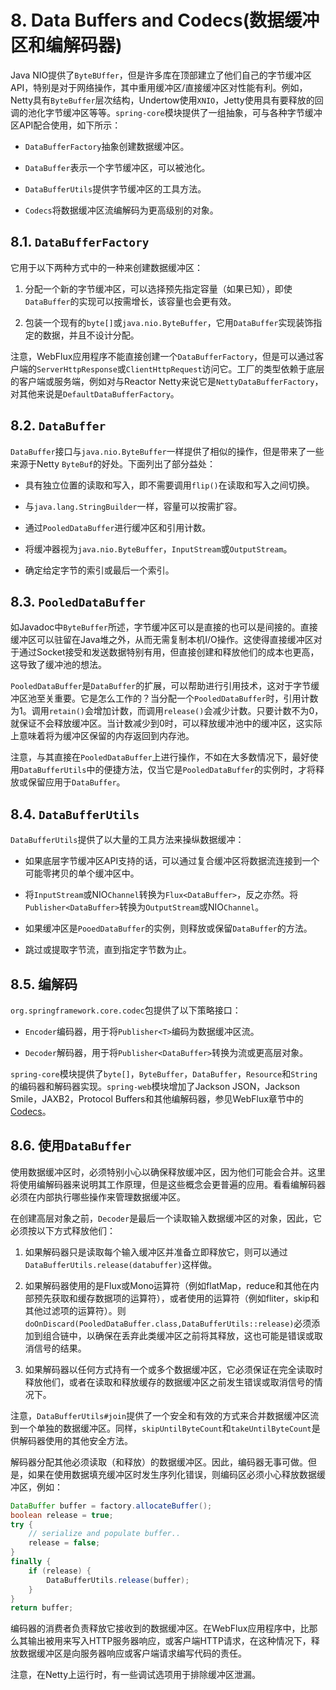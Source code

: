 # 8. Data Buffers and Codecs(数据缓冲区和编解码器)

Java NIO提供了`ByteBUffer`，但是许多库在顶部建立了他们自己的字节缓冲区API，特别是对于网络操作，其中重用缓冲区/直接缓冲区对性能有利。例如，Netty具有`ByteBuffer`层次结构，Undertow使用`XNIO`，Jetty使用具有要释放的回调的池化字节缓冲区等等。`spring-core`模块提供了一组抽象，可与各种字节缓冲区API配合使用，如下所示：

* `DataBufferFactory`抽象创建数据缓冲区。

* `DataBuffer`表示一个字节缓冲区，可以被池化。

* `DataBufferUtils`提供字节缓冲区的工具方法。

* `Codecs`将数据缓冲区流编解码为更高级别的对象。

## 8.1. `DataBufferFactory`

它用于以下两种方式中的一种来创建数据缓冲区：

1. 分配一个新的字节缓冲区，可以选择预先指定容量（如果已知），即使`DataBuffer`的实现可以按需增长，该容量也会更有效。

2. 包装一个现有的`byte[]`或`java.nio.ByteBuffer`，它用`DataBuffer`实现装饰指定的数据，并且不设计分配。

注意，WebFlux应用程序不能直接创建一个`DataBufferFactory`，但是可以通过客户端的`ServerHttpResponse`或`ClientHttpRequest`访问它。工厂的类型依赖于底层的客户端或服务端，例如对与Reactor Netty来说它是`NettyDataBufferFactory`，对其他来说是`DefaultDataBufferFactory`。

## 8.2. `DataBuffer`

`DataBuffer`接口与`java.nio.ByteBuffer`一样提供了相似的操作，但是带来了一些来源于Netty `ByteBuf`的好处。下面列出了部分益处：

* 具有独立位置的读取和写入，即不需要调用`flip()`在读取和写入之间切换。

* 与`java.lang.StringBuilder`一样，容量可以按需扩容。

* 通过`PooledDataBuffer`进行缓冲区和引用计数。

* 将缓冲器视为`java.nio.ByteBuffer`，`InputStream`或`OutputStream`。

* 确定给定字节的索引或最后一个索引。

## 8.3. `PooledDataBuffer`

如Javadoc中`ByteBuffer`所述，字节缓冲区可以是直接的也可以是间接的。直接缓冲区可以驻留在Java堆之外，从而无需复制本机I/O操作。这使得直接缓冲区对于通过Socket接受和发送数据特别有用，但直接创建和释放他们的成本也更高，这导致了缓冲池的想法。



`PooledDataBuffer`是`DataBuffer`的扩展，可以帮助进行引用技术，这对于字节缓冲区池至关重要。它是怎么工作的？当分配一个`PooledDataBuffer`时，引用计数为1。调用`retain()`会增加计数，而调用`release()`会减少计数。只要计数不为0，就保证不会释放缓冲区。当计数减少到0时，可以释放缓冲池中的缓冲区，这实际上意味着将为缓冲区保留的内存返回到内存池。



注意，与其直接在`PooledDataBuffer`上进行操作，不如在大多数情况下，最好使用`DataBufferUtils`中的便捷方法，仅当它是`PooledDataBuffer`的实例时，才将释放或保留应用于`DataBuffer`。

## 8.4. `DataBufferUtils`

`DataBufferUtils`提供了以大量的工具方法来操纵数据缓冲：

*  如果底层字节缓冲区API支持的话，可以通过复合缓冲区将数据流连接到一个可能零拷贝的单个缓冲区中。

* 将`InputStream`或NIO`Channel`转换为`Flux<DataBuffer>`，反之亦然。将`Publisher<DataBuffer>`转换为`OutputStream`或NIO`Channel`。

* 如果缓冲区是`PooedDataBuffer`的实例，则释放或保留`DataBuffer`的方法。

* 跳过或提取字节流，直到指定字节数为止。

## 8.5. 编解码

`org.springframework.core.codec`包提供了以下策略接口：

* `Encoder`编码器，用于将`Publisher<T>`编码为数据缓冲区流。

* `Decoder`解码器，用于将`Publisher<DataBuffer>`转换为流或更高层对象。

`spring-core`模块提供了`byte[]`，`ByteBuffer`，`DataBuffer`，`Resource`和`String`的编码器和解码器实现。`spring-web`模块增加了Jackson JSON，Jackson Smile，JAXB2，Protocol Buffers和其他编解码器，参见WebFlux章节中的[Codecs](https://docs.spring.io/spring-framework/docs/current/reference/html/web-reactive.html#webflux-codecs)。

## 8.6. 使用`DataBuffer`

使用数据缓冲区时，必须特别小心以确保释放缓冲区，因为他们可能会合并。这里将使用编解码器来说明其工作原理，但是这些概念会更普遍的应用。看看编解码器必须在内部执行哪些操作来管理数据缓冲区。



在创建高层对象之前，`Decoder`是最后一个读取输入数据缓冲区的对象，因此，它必须按以下方式释放他们：

1. 如果解码器只是读取每个输入缓冲区并准备立即释放它，则可以通过`DataBufferUtils.release(databuffer)`这样做。

2. 如果解码器使用的是Flux或Mono运算符（例如flatMap，reduce和其他在内部预先获取和缓存数据项的运算符），或者使用的运算符（例如fliter，skip和其他过滤项的运算符）。则`doOnDiscard(PooledDataBuffer.class,DataBufferUtils::release)`必须添加到组合链中，以确保在丢弃此类缓冲区之前将其释放，这也可能是错误或取消信号的结果。

3. 如果解码器以任何方式持有一个或多个数据缓冲区，它必须保证在完全读取时释放他们，或者在读取和释放缓存的数据缓冲区之前发生错误或取消信号的情况下。



注意，`DataBufferUtils#join`提供了一个安全和有效的方式来合并数据缓冲区流到一个单独的数据缓冲区。同样，`skipUntilByteCount`和`takeUntilByteCount`是供解码器使用的其他安全方法。



解码器分配其他必须读取（和释放）的数据缓冲区。因此，编码器无事可做。但是，如果在使用数据填充缓冲区时发生序列化错误，则编码区必须小心释放数据缓冲区，例如：

```java
DataBuffer buffer = factory.allocateBuffer();
boolean release = true;
try {
    // serialize and populate buffer..
    release = false;
}
finally {
    if (release) {
        DataBufferUtils.release(buffer);
    }
}
return buffer;
```

编码器的消费者负责释放它接收到的数据缓冲区。在WebFlux应用程序中，比那么其输出被用来写入HTTP服务器响应，或客户端HTTP请求，在这种情况下，释放数据缓冲区是向服务器响应或客户端请求编写代码的责任。



 注意，在Netty上运行时，有一些调试选项用于排除缓冲区泄漏。






